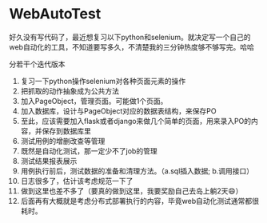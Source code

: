 # WebAutoTest

好久没有写代码了，最近想复习以下python和selenium。就决定写一个自己的web自动化的工具，不知道要写多久，不清楚我的三分钟热度够不够写完。哈哈

分若干个迭代版本
1. 复习一下python操作selenium对各种页面元素的操作
2. 把抓取的动作抽象成为公共方法
3. 加入PageObject，管理页面。可能做1个页面。
4. 加入数据库，设计与PageObject对应的数据表结构，来保存PO
5. 至此，应该需要加入flask或者django来做几个简单的页面，用来录入PO的内容，并保存到数据库里
6. 测试用例的增删改查等管理
7. 既然是自动化测试，那一定少不了job的管理
8. 测试结果报表展示
9. 用例执行前后，测试数据的准备和清理方法。（a.sql插入数据; b.调用接口）
10. 日志很多了，估计该考虑规范一下了
11. 做到这里也差不多了（要真的做到这里，我要奖励自己去岛上躺2天😄）
12. 后面再有大概就是考虑分布式部署执行的内容，毕竟web自动化测试通常都很耗时。
